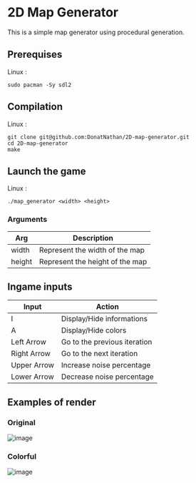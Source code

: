 # 2D Map Generator

This is a simple map generator using procedural generation.

## Prerequises

Linux :
```
sudo pacman -Sy sdl2
```

## Compilation

Linux :
```
git clone git@github.com:DonatNathan/2D-map-generator.git
cd 2D-map-generator
make
```

## Launch the game

Linux :
```
./map_generator <width> <height>
```

### Arguments
Arg | Description
--- | -----------
width | Represent the width of the map
height | Represent the height of the map

## Ingame inputs

Input | Action
----- | ------
I | Display/Hide informations
A | Display/Hide colors
Left Arrow | Go to the previous iteration
Right Arrow | Go to the next iteration
Upper Arrow | Increase noise percentage
Lower Arrow | Decrease noise percentage

## Examples of render

### Original
![image](https://github.com/DonatNathan/Map-Generator-2D/assets/91681379/9c1344c6-28c3-4c64-a0eb-7cde0307d9f5)

### Colorful
![image](https://github.com/DonatNathan/2D-map-generator/assets/map_colorful.png)
